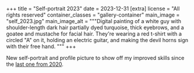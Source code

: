 +++
title = "Self-portrait 2023"
date = 2023-12-31
[extra]
license = "All rights reserved"
container_classes = "gallery-container"
main_image = "self_2023.jpg"
main_image_alt = """Digital painting of a white guy
with shoulder-length dark hair partially dyed turquoise,
thick eyebrows, and a goatee and mustache for facial hair.
They're wearing a red t-shirt with a circled "A" on it,
holding an electric guitar, and making the devil horns sign with their free hand.
"""
+++

New self-portrait and profile picture to show off my improved skills
since the [last one from 2020](../../2020/self-portrait-2020/).

<!-- more -->
